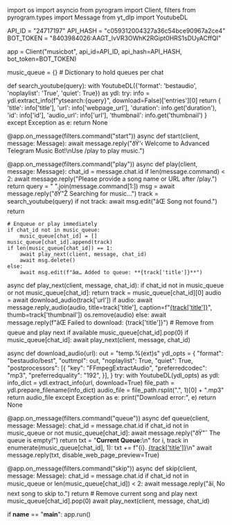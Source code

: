 import os
import asyncio
from pyrogram import Client, filters
from pyrogram.types import Message
from yt_dlp import YoutubeDL

API_ID = "24717197"
API_HASH = "c059312004327a36c54bce90967a2ce4"
BOT_TOKEN = "8403984026:AAGT_lvVR3OWhK2RGipt0HRS1sDUyACffQI"

app = Client("musicbot", api_id=API_ID, api_hash=API_HASH, bot_token=BOT_TOKEN)

music_queue = {}  # Dictionary to hold queues per chat

def search_youtube(query):
    with YoutubeDL({'format': 'bestaudio', 'noplaylist': 'True', 'quiet': True}) as ydl:
        try:
            info = ydl.extract_info(f"ytsearch:{query}", download=False)['entries'][0]
            return {
                'title': info['title'],
                'url': info['webpage_url'],
                'duration': info.get('duration'),
                'id': info['id'],
                'audio_url': info['url'],
                'thumbnail': info.get('thumbnail')
            }
        except Exception as e:
            return None

@app.on_message(filters.command("start"))
async def start(client, message: Message):
    await message.reply("ðŸ‘‹ Welcome to Advanced Telegram Music Bot!\nUse /play <song name or URL> to play music.")

@app.on_message(filters.command("play"))
async def play(client, message: Message):
    chat_id = message.chat.id
    if len(message.command) < 2:
        await message.reply("Please provide a song name or URL after /play.")
        return
    query = " ".join(message.command[1:])
    msg = await message.reply("ðŸ”Ž Searching for music...")
    track = search_youtube(query)
    if not track:
        await msg.edit("âŒ Song not found.")
        return

    # Enqueue or play immediately
    if chat_id not in music_queue:
        music_queue[chat_id] = []
    music_queue[chat_id].append(track)
    if len(music_queue[chat_id]) == 1:
        await play_next(client, message, chat_id)
        await msg.delete()
    else:
        await msg.edit(f"âœ… Added to queue: **{track['title']}**")

async def play_next(client, message, chat_id):
    if chat_id not in music_queue or not music_queue[chat_id]:
        return
    track = music_queue[chat_id][0]
    audio = await download_audio(track['url'])
    if audio:
        await message.reply_audio(audio, title=track['title'], caption=f"[{track['title']}]({track['url']})", thumb=track['thumbnail'])
        os.remove(audio)
    else:
        await message.reply(f"âŒ Failed to download: {track['title']}")
    # Remove from queue and play next if available
    music_queue[chat_id].pop(0)
    if music_queue[chat_id]:
        await play_next(client, message, chat_id)

async def download_audio(url):
    out = "temp.%(ext)s"
    ydl_opts = {
        "format": "bestaudio/best",
        "outtmpl": out,
        "noplaylist": True,
        "quiet": True,
        "postprocessors": [{
            "key": "FFmpegExtractAudio",
            "preferredcodec": "mp3",
            "preferredquality": "192",
        }],
    }
    try:
        with YoutubeDL(ydl_opts) as ydl:
            info_dict = ydl.extract_info(url, download=True)
            file_path = ydl.prepare_filename(info_dict)
            audio_file = file_path.rsplit(".", 1)[0] + ".mp3"
            return audio_file
    except Exception as e:
        print("Download error:", e)
        return None

@app.on_message(filters.command("queue"))
async def queue(client, message: Message):
    chat_id = message.chat.id
    if chat_id not in music_queue or not music_queue[chat_id]:
        await message.reply("ðŸ”ˆ The queue is empty!")
        return
    txt = "**Current Queue:**\n"
    for i, track in enumerate(music_queue[chat_id], 1):
        txt += f"{i}. [{track['title']}]({track['url']})\n"
    await message.reply(txt, disable_web_page_preview=True)

@app.on_message(filters.command("skip"))
async def skip(client, message: Message):
    chat_id = message.chat.id
    if chat_id not in music_queue or len(music_queue[chat_id]) < 2:
        await message.reply("â­ï¸ No next song to skip to.")
        return
    # Remove current song and play next
    music_queue[chat_id].pop(0)
    await play_next(client, message, chat_id)

if __name__ == "__main__":
    app.run()
